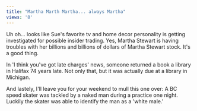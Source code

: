 ```yaml
---
title: "Martha Marth Martha... always Martha"
views: '8'
---
```

<p>Uh oh... looks like Sue's favorite tv and home decor personality is getting investigated for possible insider trading. Yes, Martha Stewart is having troubles with her billions and billions of dollars of Martha Stewart stock. It's a good thing.</p>
<p>In 'I think you've got late charges' news, someone returned a book a library in Halifax 74 years late. Not only that, but it was actually due at a library in Michigan.</p>
<p>And lastely, I'll leave you for your weekend to mull this one over: A BC speed skater was tackled by a naked man during a practice one night. Luckily the skater was able to identify the man as a 'white male.'</p>
